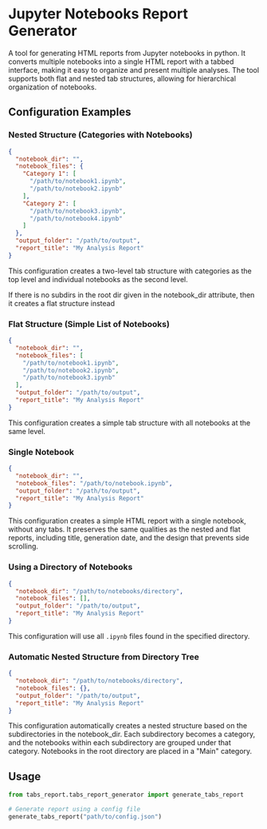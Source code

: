 # Jupyter Notebooks Report Generator

A tool for generating HTML reports from Jupyter notebooks in python. It converts multiple notebooks into a single HTML report with a tabbed interface, making it easy to organize and present multiple analyses. The tool supports both flat and nested tab structures, allowing for hierarchical organization of notebooks.

## Configuration Examples

### Nested Structure (Categories with Notebooks)

```json
{
  "notebook_dir": "",
  "notebook_files": {
    "Category 1": [
      "/path/to/notebook1.ipynb",
      "/path/to/notebook2.ipynb"
    ],
    "Category 2": [
      "/path/to/notebook3.ipynb",
      "/path/to/notebook4.ipynb"
    ]
  },
  "output_folder": "/path/to/output",
  "report_title": "My Analysis Report"
}
```

This configuration creates a two-level tab structure with categories as the top level and individual notebooks as the second level.

If there is no subdirs in the root dir given in the notebook_dir attribute, then it creates a flat structure instead

### Flat Structure (Simple List of Notebooks)

```json
{
  "notebook_dir": "",
  "notebook_files": [
    "/path/to/notebook1.ipynb",
    "/path/to/notebook2.ipynb",
    "/path/to/notebook3.ipynb"
  ],
  "output_folder": "/path/to/output",
  "report_title": "My Analysis Report"
}
```

This configuration creates a simple tab structure with all notebooks at the same level.

### Single Notebook

```json
{
  "notebook_dir": "",
  "notebook_files": "/path/to/notebook.ipynb",
  "output_folder": "/path/to/output",
  "report_title": "My Analysis Report"
}
```

This configuration creates a simple HTML report with a single notebook, without any tabs. It preserves the same qualities as the nested and flat reports, including title, generation date, and the design that prevents side scrolling.

### Using a Directory of Notebooks

```json
{
  "notebook_dir": "/path/to/notebooks/directory",
  "notebook_files": [],
  "output_folder": "/path/to/output",
  "report_title": "My Analysis Report"
}
```

This configuration will use all `.ipynb` files found in the specified directory.

### Automatic Nested Structure from Directory Tree

```json
{
  "notebook_dir": "/path/to/notebooks/directory",
  "notebook_files": {},
  "output_folder": "/path/to/output",
  "report_title": "My Analysis Report"
}
```

This configuration automatically creates a nested structure based on the subdirectories in the notebook_dir. Each subdirectory becomes a category, and the notebooks within each subdirectory are grouped under that category. Notebooks in the root directory are placed in a "Main" category.

## Usage

```python
from tabs_report.tabs_report_generator import generate_tabs_report

# Generate report using a config file
generate_tabs_report("path/to/config.json")
```
